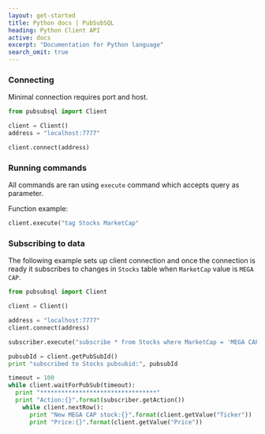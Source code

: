 ```yaml
---
layout: get-started
title: Python docs | PubSubSQL
heading: Python Client API
active: docs
excerpt: "Documentation for Python language"
search_omit: true
---
```


### Connecting

Minimal connection requires port and host.


``` python
from pubsubsql import Client

client = Client()
address = "localhost:7777"

client.connect(address)
```

### Running commands

All commands are ran using `execute` command which accepts query as parameter.

Function example:

``` python
client.execute("tag Stocks MarketCap"
```

### Subscribing to data

The following example sets up client connection and once the connection is ready it subscribes to changes in `Stocks` table
when `MarketCap` value is `MEGA CAP`.

``` python
from pubsubsql import Client

client = Client()

address = "localhost:7777"
client.connect(address)

subscriber.execute("subscribe * from Stocks where MarketCap = 'MEGA CAP'")

pubsubId = client.getPubSubId()
print "subscribed to Stocks pubsubid:", pubsubId

timeout = 100
while client.waitForPubSub(timeout):
  print "*********************************"
  print "Action:{}".format(subscriber.getAction())
    while client.nextRow():
      print "New MEGA CAP stock:{}".format(client.getValue("Ticker"))
      print "Price:{}".format(client.getValue("Price"))

```
